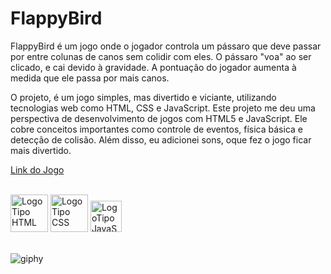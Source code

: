 #  FlappyBird
FlappyBird é um jogo onde o jogador controla um pássaro que deve passar por entre colunas de canos sem colidir com eles. O pássaro "voa" ao ser clicado, 
e cai devido à gravidade. A pontuação do jogador aumenta à medida que ele passa por mais canos.

O projeto, é um jogo simples, mas divertido e viciante, utilizando tecnologias web como HTML, CSS e JavaScript. Este projeto me deu uma perspectiva de desenvolvimento de jogos com HTML5 e JavaScript.
Ele cobre conceitos importantes como controle de eventos, física básica e detecção de colisão. Além disso, eu adicionei sons, oque fez o jogo ficar mais divertido.

<a href="https://gsfgabi.github.io/FlappyBird/">Link do Jogo</a>
<br><br>

<div>
  <img style="height:60px" src="https://upload.wikimedia.org/wikipedia/commons/thumb/6/61/HTML5_logo_and_wordmark.svg/1200px-HTML5_logo_and_wordmark.svg.png"       
   alt="LogoTipo HTML"/>
  <img style="height:60px" src="https://cdn-icons-png.flaticon.com/512/5968/5968242.png" alt="LogoTipo CSS"/>
  <img style="height:50px" src="https://cdn.jsdelivr.net/gh/devicons/devicon@latest/icons/javascript/javascript-original.svg" alt="LogoTipo JavaScript"/>
</div>
<br>

![giphy](https://github.com/gsfgabi/FlappyBird/assets/89532466/b9805d16-1587-4cbf-b481-1a23431e0e1d)

